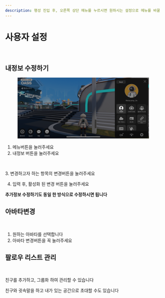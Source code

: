```yaml
---
description: 행성 진입 후, 오른쪽 상단 메뉴를 누르시면 원하시는 설정으로 메뉴를 바꿀 수 있습니다
---
```


# 사용자 설정

<figure><img src="../.gitbook/assets/스크린샷 2023-11-10 오후 3.16.48 복사.png" alt=""><figcaption></figcaption></figure>

## 내정보 수정하기

<figure><img src="../.gitbook/assets/IMG_1194.PNG" alt=""><figcaption></figcaption></figure>

1. 메뉴버튼을 눌러주세요
2. 내정보 버튼을 눌러주세요

<figure><img src="../.gitbook/assets/스크린샷 2023-11-10 오후 3.30.27 복사.png" alt=""><figcaption></figcaption></figure>

3\. 변경하고자 하는 항목의 변경버튼을 눌러주세요

4. 입력 후, 활성화 된 변경 버튼을 눌러주세요

**추가정보 수정하기도 동일 한 방식으로 수정하시면 됩니다**

## 아바타변경

<figure><img src="../.gitbook/assets/스크린샷-2023-11-10-오후-3.52.19.png" alt=""><figcaption></figcaption></figure>

1. 원하는 아바타를 선택합니다
2. 아바타 변경버튼을 꼭 눌러주세요

## 팔로우 리스트 관리

<figure><img src="../.gitbook/assets/스크린샷 2023-11-10 오후 4.47.27 (2).png" alt=""><figcaption></figcaption></figure>

친구를 추가하고, 그룹화 하여 관리할 수 있습니다&#x20;

친구와 귓속말을 하고 내가 있는 공간으로 초대할 수도 있습니다&#x20;

